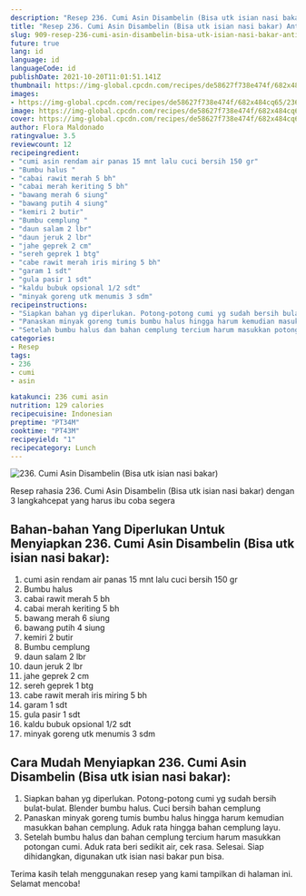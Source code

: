 ```yaml
---
description: "Resep 236. Cumi Asin Disambelin (Bisa utk isian nasi bakar) Anti Gagal"
title: "Resep 236. Cumi Asin Disambelin (Bisa utk isian nasi bakar) Anti Gagal"
slug: 909-resep-236-cumi-asin-disambelin-bisa-utk-isian-nasi-bakar-anti-gagal
future: true
lang: id
language: id
languageCode: id
publishDate: 2021-10-20T11:01:51.141Z 
thumbnail: https://img-global.cpcdn.com/recipes/de58627f738e474f/682x484cq65/236-cumi-asin-disambelin-bisa-utk-isian-nasi-bakar-foto-resep-utama.png
images:
- https://img-global.cpcdn.com/recipes/de58627f738e474f/682x484cq65/236-cumi-asin-disambelin-bisa-utk-isian-nasi-bakar-foto-resep-utama.png
image: https://img-global.cpcdn.com/recipes/de58627f738e474f/682x484cq65/236-cumi-asin-disambelin-bisa-utk-isian-nasi-bakar-foto-resep-utama.png
cover: https://img-global.cpcdn.com/recipes/de58627f738e474f/682x484cq65/236-cumi-asin-disambelin-bisa-utk-isian-nasi-bakar-foto-resep-utama.png
author: Flora Maldonado
ratingvalue: 3.5
reviewcount: 12
recipeingredient:
- "cumi asin rendam air panas 15 mnt lalu cuci bersih 150 gr"
- "Bumbu halus "
- "cabai rawit merah 5 bh"
- "cabai merah keriting 5 bh"
- "bawang merah 6 siung"
- "bawang putih 4 siung"
- "kemiri 2 butir"
- "Bumbu cemplung "
- "daun salam 2 lbr"
- "daun jeruk 2 lbr"
- "jahe geprek 2 cm"
- "sereh geprek 1 btg"
- "cabe rawit merah iris miring 5 bh"
- "garam 1 sdt"
- "gula pasir 1 sdt"
- "kaldu bubuk opsional 1/2 sdt"
- "minyak goreng utk menumis 3 sdm"
recipeinstructions:
- "Siapkan bahan yg diperlukan. Potong-potong cumi yg sudah bersih bulat-bulat. Blender bumbu halus. Cuci bersih bahan cemplung"
- "Panaskan minyak goreng tumis bumbu halus hingga harum kemudian masukkan bahan cemplung. Aduk rata hingga bahan cemplung layu."
- "Setelah bumbu halus dan bahan cemplung tercium harum masukkan potongan cumi. Aduk rata beri sedikit air, cek rasa. Selesai. Siap dihidangkan, digunakan utk isian nasi bakar pun bisa."
categories:
- Resep
tags:
- 236
- cumi
- asin

katakunci: 236 cumi asin 
nutrition: 129 calories
recipecuisine: Indonesian
preptime: "PT34M"
cooktime: "PT43M"
recipeyield: "1"
recipecategory: Lunch
---
```



![236. Cumi Asin Disambelin (Bisa utk isian nasi bakar)](https://img-global.cpcdn.com/recipes/de58627f738e474f/682x484cq65/236-cumi-asin-disambelin-bisa-utk-isian-nasi-bakar-foto-resep-utama.png)

Resep rahasia 236. Cumi Asin Disambelin (Bisa utk isian nasi bakar)    dengan 3 langkahcepat yang harus ibu coba segera

<!--inarticleads1-->

## Bahan-bahan Yang Diperlukan Untuk Menyiapkan 236. Cumi Asin Disambelin (Bisa utk isian nasi bakar):

1. cumi asin rendam air panas 15 mnt lalu cuci bersih 150 gr
1. Bumbu halus 
1. cabai rawit merah 5 bh
1. cabai merah keriting 5 bh
1. bawang merah 6 siung
1. bawang putih 4 siung
1. kemiri 2 butir
1. Bumbu cemplung 
1. daun salam 2 lbr
1. daun jeruk 2 lbr
1. jahe geprek 2 cm
1. sereh geprek 1 btg
1. cabe rawit merah iris miring 5 bh
1. garam 1 sdt
1. gula pasir 1 sdt
1. kaldu bubuk opsional 1/2 sdt
1. minyak goreng utk menumis 3 sdm



<!--inarticleads2-->

## Cara Mudah Menyiapkan 236. Cumi Asin Disambelin (Bisa utk isian nasi bakar):

1. Siapkan bahan yg diperlukan. Potong-potong cumi yg sudah bersih bulat-bulat. Blender bumbu halus. Cuci bersih bahan cemplung
1. Panaskan minyak goreng tumis bumbu halus hingga harum kemudian masukkan bahan cemplung. Aduk rata hingga bahan cemplung layu.
1. Setelah bumbu halus dan bahan cemplung tercium harum masukkan potongan cumi. Aduk rata beri sedikit air, cek rasa. Selesai. Siap dihidangkan, digunakan utk isian nasi bakar pun bisa.




Terima kasih telah menggunakan resep yang kami tampilkan di halaman ini. Selamat mencoba!
